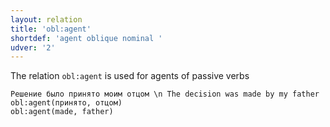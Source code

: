 ```yaml
---
layout: relation
title: 'obl:agent'
shortdef: 'agent oblique nominal '
udver: '2'
---
```



The relation `obl:agent` is used for agents of passive verbs

~~~ sdparse
Решение было принято моим отцом \n The decision was made by my father 
obl:agent(принято, отцом)
obl:agent(made, father)
~~~
<!-- Interlanguage links updated Čt lis 12 09:43:35 CET 2020 -->
